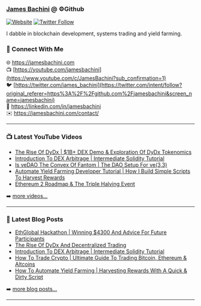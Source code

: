 ### [James Bachini][website] @ ⚙️Github

[![Website](https://img.shields.io/website?label=jamesbachini.com&style=for-the-badge&url=https%3A%2F%2Fjamesbachini.com)](https://jamesbachini.com)
[![Twitter Follow](https://img.shields.io/twitter/follow/james_bachini?color=1DA1F2&logo=twitter&style=for-the-badge)](https://twitter.com/intent/follow?original_referer=https%3A%2F%2Fgithub.com%2Fjamesbachini&screen_name=jamesbachini)

I dabble in blockchain development, systems trading and yield farming.

### 👋 Connect With Me

🌐 https://jamesbachini.com
<br />
📺 [https://youtube.com/jamesbachini](https://www.youtube.com/c/JamesBachini?sub_confirmation=1)
<br />
🐦 [https://twitter.com/james_bachini](https://twitter.com/intent/follow?original_referer=https%3A%2F%2Fgithub.com%2Fjamesbachini&screen_name=jamesbachini)
<br />
👔 https://linkedin.com/in/jamesbachini
<br />
✉️ https://jamesbachini.com/contact/

---

### 📺 Latest YouTube Videos

<!-- YOUTUBE:START -->
- [The Rise Of DyDx | $1B+ DEX Demo &amp; Exploration Of DyDx Tokenomics](https://www.youtube.com/watch?v=G4Evnbja3-A)
- [Introduction To DEX Arbitrage | Intermediate Solidity Tutorial](https://www.youtube.com/watch?v=JQU4xVEzphU)
- [Is veDAO The Convex Of Fantom | The DAO Setup For ve&lpar;3,3&rpar;](https://www.youtube.com/watch?v=V5HQvs-Iejk)
- [Automate Yield Farming Developer Tutorial | How I Build Simple Scripts To Harvest Rewards](https://www.youtube.com/watch?v=aoPuHVdbHYo)
- [Ethereum 2 Roadmap &amp; The Triple Halving Event](https://www.youtube.com/watch?v=q9jqwkP9740)
<!-- YOUTUBE:END -->

➡️ [more videos...](https://youtube.com/jamesbachini)

---

### 📝 Latest Blog Posts

<!-- BLOG-POST-LIST:START -->
- [EthGlobal Hackathon | Winning $4300 And Advice For Future Participants](https://jamesbachini.com/ethglobal-hackathon/)
- [The Rise Of DyDx And Decentralized Trading](https://jamesbachini.com/dydx/)
- [Introduction To DEX Arbitrage | Intermediate Solidity Tutorial](https://jamesbachini.com/dex-arbitrage/)
- [How To Trade Crypto | Ultimate Guide To Trading Bitcoin, Ethereum &amp; Altcoins](https://jamesbachini.com/how-to-trade-crypto/)
- [How To Automate Yield Farming | Harvesting Rewards With A Quick &amp; Dirty Script](https://jamesbachini.com/automate-yield-farming/)
<!-- BLOG-POST-LIST:END -->

➡️ [more blog posts...](https://jamesbachini.com)

---

[website]: https://jamesbachini.com
[twitter]: https://twitter.com/james_bachini
[youtube]: https://youtube.com/jamesbachini
[linkedin]: https://linkedin.com/in/jamesbachini
